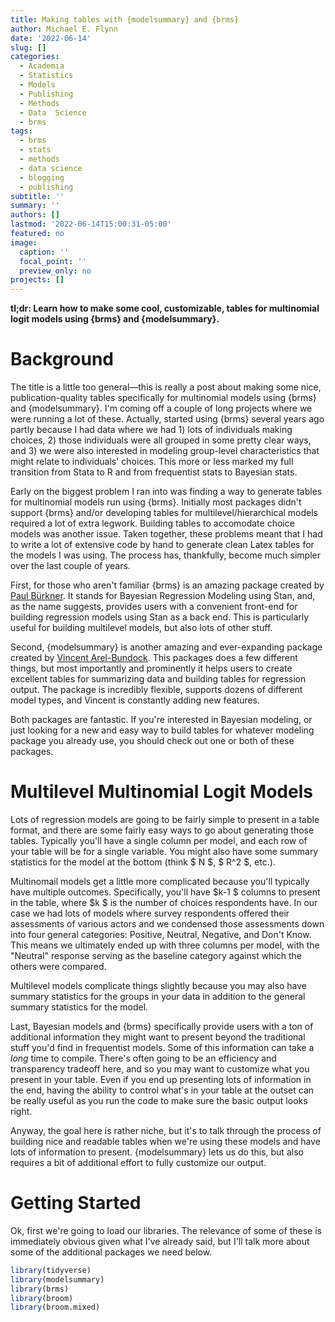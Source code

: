 ```yaml
---
title: Making tables with {modelsummary} and {brms}
author: Michael E. Flynn
date: '2022-06-14'
slug: []
categories:
  - Academia
  - Statistics
  - Models
  - Publishing
  - Methods
  - Data  Science
  - brms
tags:
  - brms
  - stats
  - methods
  - data science
  - blogging
  - publishing
subtitle: ''
summary: ''
authors: []
lastmod: '2022-06-14T15:00:31-05:00'
featured: no
image:
  caption: ''
  focal_point: ''
  preview_only: no
projects: []
---
```


**tl;dr: Learn how to make some cool, customizable, tables for multinomial logit models using {brms} and {modelsummary}.**

# Background

The title is a little too general—this is really a post about making some nice, publication-quality tables specifically for multinomial models using {brms} and {modelsummary}. I'm coming off a couple of long projects where we were running a lot of these. Actually, started using {brms} several years ago partly because I had data where we had 1) lots of individuals making choices, 2) those individuals were all grouped in some pretty clear ways, and 3) we were also interested in modeling group-level characteristics that might relate to individuals' choices. This more or less marked my full transition from Stata to R and from frequentist stats to Bayesian stats. 

Early on the biggest problem I ran into was finding a way to generate tables for multinomial models run using {brms}. Initially most packages didn't support {brms} and/or developing tables for multilevel/hierarchical models required a lot of extra legwork. Building tables to accomodate choice models was another issue. Taken together, these problems meant that I had to write a lot of extensive code by hand to generate clean Latex tables for the models I was using. The process has, thankfully, become much simpler over the last couple of years.

First, for those who aren't familiar {brms} is an amazing package created by [Paul B&uuml;rkner](https://paul-buerkner.github.io/brms/). It stands for Bayesian Regression Modeling using Stan, and, as the name suggests, provides users with a convenient front-end for building regression models using Stan as a back end. This is particularly useful for building multilevel models, but also lots of other stuff.

Second, {modelsummary} is another amazing and ever-expanding package created by [Vincent Arel-Bundock](https://vincentarelbundock.github.io/modelsummary/). This packages does a few different things, but most importantly and prominently it helps users to create excellent tables for summarizing data and building tables for regression output. The package is incredibly flexible, supports dozens of different model types, and Vincent is constantly adding new features. 

Both packages are fantastic. If you're interested in Bayesian modeling, or just looking for a new and easy way to build tables for whatever modeling package you already use, you should check out one or both of these packages.


# Multilevel Multinomial Logit Models

Lots of regression models are going to be fairly simple to present in a table format, and there are some fairly easy ways to go about generating those tables. Typically you'll have a single column per model, and each row of your table will be for a single variable. You might also have some summary statistics for the model at the bottom (think $ N $, $ R^2 $, etc.). 

Multinomail models get a little more complicated because you'll typically have multiple outcomes. Specifically, you'll have $k-1 $ columns to present in the table, where $k $ is the number of choices respondents have. In our case we had lots of models where survey respondents offered their assessments of various actors and we condensed those assessments down into four general categories: Positive, Neutral, Negative, and Don't Know. This means we ultimately ended up with three columns per model, with the "Neutral" response serving as the baseline category against which the others were compared.

Multilevel models complicate things slightly because you may also have summary statistics for the groups in your data in addition to the general summary statistics for the model. 

Last, Bayesian models and {brms} specifically provide users with a ton of additional information they might want to present beyond the traditional stuff you'd find in frequentist models. Some of this information can take a *long* time to compile. There's often going to be an efficiency and transparency tradeoff here, and so you may want to customize what you present in your table. Even if you end up presenting lots of information in the end, having the ability to control what's in your table at the outset can be really useful as you run the code to make sure the basic output looks right. 

Anyway, the goal here is rather niche, but it's to talk through the process of building nice and readable tables when we're using these models and have lots of information to present. {modelsummary} lets us do this, but also requires a bit of additional effort to fully customize our output.


# Getting Started

Ok, first we're going to load our libraries. The relevance of some of these is immediately obvious given what I've already said, but I'll talk more about some of the additional packages we need below. 


```r
library(tidyverse)
library(modelsummary)
library(brms)
library(broom)
library(broom.mixed)
```

